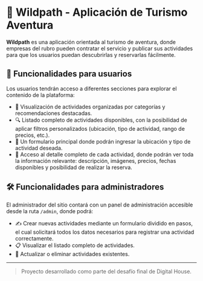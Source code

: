 # 🌄 Wildpath - Aplicación de Turismo Aventura

**Wildpath** es una aplicación orientada al turismo de aventura, donde empresas del rubro pueden contratar el servicio y publicar sus actividades para que los usuarios puedan descubrirlas y reservarlas fácilmente.

## 👥 Funcionalidades para usuarios

Los usuarios tendrán acceso a diferentes secciones para explorar el contenido de la plataforma:

- 📂 Visualización de actividades organizadas por categorías y recomendaciones destacadas.
- 🔍 Listado completo de actividades disponibles, con la posibilidad de aplicar filtros personalizados (ubicación, tipo de actividad, rango de precios, etc.).
- 🧭 Un formulario principal donde podrán ingresar la ubicación y tipo de actividad deseada.
- 📄 Acceso al detalle completo de cada actividad, donde podrán ver toda la información relevante: descripción, imágenes, precios, fechas disponibles y posibilidad de realizar la reserva.

## 🛠 Funcionalidades para administradores

El administrador del sitio contará con un panel de administración accesible desde la ruta `/admin`, donde podrá:

- ✍️ Crear nuevas actividades mediante un formulario dividido en pasos, el cual solicitará todos los datos necesarios para registrar una actividad correctamente.
- 📋 Visualizar el listado completo de actividades.
- 🧹 Actualizar o eliminar actividades existentes.

---

> Proyecto desarrollado como parte del desafío final de Digital House.
